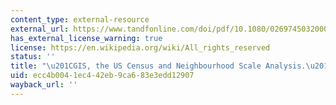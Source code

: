 ```yaml
---
content_type: external-resource
external_url: https://www.tandfonline.com/doi/pdf/10.1080/0269745032000168269
has_external_license_warning: true
license: https://en.wikipedia.org/wiki/All_rights_reserved
status: ''
title: "\u201CGIS, the US Census and Neighbourhood Scale Analysis.\u201D"
uid: ecc4b004-1ec4-42eb-9ca6-83e3edd12907
wayback_url: ''
---
```

